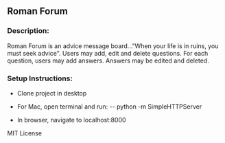 ## Roman Forum

### Description:
Roman Forum is an advice message board..."When your life is in ruins,
you must seek advice". Users may add, edit and delete questions. For each question, users may add answers. Answers may be edited and deleted.

### Setup Instructions:

- Clone project in desktop

- For Mac, open terminal and run:
-- python -m SimpleHTTPServer

- In browser, navigate to localhost:8000

MIT License
